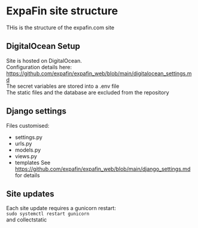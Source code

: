 # ExpaFin site structure
THis is the structure of the expafin.com site


## DigitalOcean Setup
Site is hosted on DigitalOcean.  
Configuration details here: https://github.com/expafin/expafin_web/blob/main/digitalocean_settings.md  
The secret variables are stored into a .env file  
The static files and the database are excluded from the repository  


## Django settings
Files customised:  
* settings.py
* urls.py
* models.py
* views.py
* templates
See https://github.com/expafin/expafin_web/blob/main/django_settings.md for details  

## Site updates
Each site update requires a gunicorn restart:  
`sudo systemctl restart gunicorn`  
and collectstatic  
